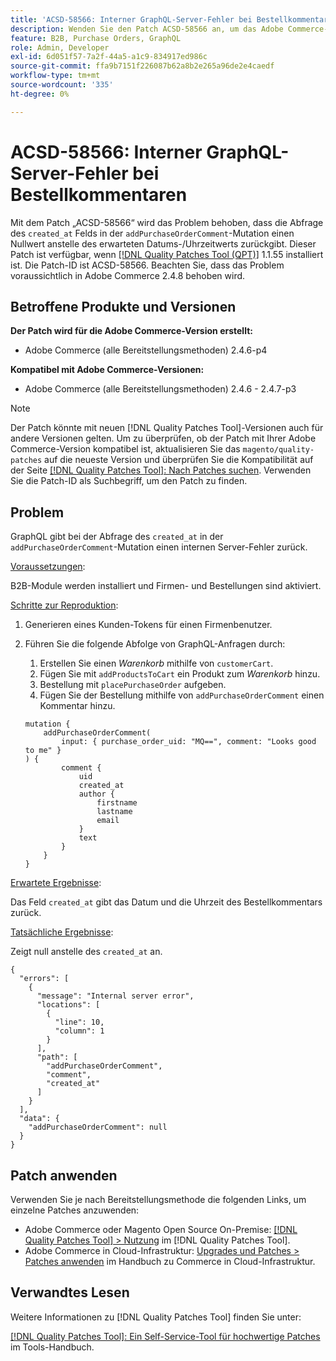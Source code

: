```yaml
---
title: 'ACSD-58566: Interner GraphQL-Server-Fehler bei Bestellkommentaren'
description: Wenden Sie den Patch ACSD-58566 an, um das Adobe Commerce-Problem zu beheben, bei dem GraphQL bei der Abfrage des Felds „created_at“ in der Mutation „addPurchaseOrderComment“ einen internen Server-Fehler zurückgibt.
feature: B2B, Purchase Orders, GraphQL
role: Admin, Developer
exl-id: 6d051f57-7a2f-44a5-a1c9-834917ed986c
source-git-commit: ffa9b7151f226087b62a8b2e265a96de2e4caedf
workflow-type: tm+mt
source-wordcount: '335'
ht-degree: 0%

---
```


# ACSD-58566: Interner GraphQL-Server-Fehler bei Bestellkommentaren

Mit dem Patch „ACSD-58566“ wird das Problem behoben, dass die Abfrage des `created_at` Felds in der `addPurchaseOrderComment`-Mutation einen Nullwert anstelle des erwarteten Datums-/Uhrzeitwerts zurückgibt. Dieser Patch ist verfügbar, wenn [[!DNL Quality Patches Tool (QPT)]](/help/tools/quality-patches-tool/quality-patches-tool-to-self-serve-quality-patches.md) 1.1.55 installiert ist. Die Patch-ID ist ACSD-58566. Beachten Sie, dass das Problem voraussichtlich in Adobe Commerce 2.4.8 behoben wird.

## Betroffene Produkte und Versionen

**Der Patch wird für die Adobe Commerce-Version erstellt:**

* Adobe Commerce (alle Bereitstellungsmethoden) 2.4.6-p4

**Kompatibel mit Adobe Commerce-Versionen:**

* Adobe Commerce (alle Bereitstellungsmethoden) 2.4.6 - 2.4.7-p3

>[!NOTE]
>
>Der Patch könnte mit neuen [!DNL Quality Patches Tool]-Versionen auch für andere Versionen gelten. Um zu überprüfen, ob der Patch mit Ihrer Adobe Commerce-Version kompatibel ist, aktualisieren Sie das `magento/quality-patches` auf die neueste Version und überprüfen Sie die Kompatibilität auf der Seite [[!DNL Quality Patches Tool]: Nach Patches suchen](https://experienceleague.adobe.com/tools/commerce-quality-patches/index.html). Verwenden Sie die Patch-ID als Suchbegriff, um den Patch zu finden.

## Problem

GraphQL gibt bei der Abfrage des `created_at` in der `addPurchaseOrderComment`-Mutation einen internen Server-Fehler zurück.

<u>Voraussetzungen</u>:

B2B-Module werden installiert und Firmen- und Bestellungen sind aktiviert.

<u>Schritte zur Reproduktion</u>:

1. Generieren eines Kunden-Tokens für einen Firmenbenutzer.
1. Führen Sie die folgende Abfolge von GraphQL-Anfragen durch:
   1. Erstellen Sie einen *Warenkorb* mithilfe von `customerCart`.
   1. Fügen Sie mit `addProductsToCart` ein Produkt zum *Warenkorb* hinzu.
   1. Bestellung mit `placePurchaseOrder` aufgeben.
   1. Fügen Sie der Bestellung mithilfe von `addPurchaseOrderComment` einen Kommentar hinzu.

   ```
   mutation {
       addPurchaseOrderComment(
           input: { purchase_order_uid: "MQ==", comment: "Looks good to me" }
   ) {
           comment {
               uid
               created_at
               author {
                   firstname
                   lastname
                   email
               }
               text
           }
       }
   }
   ```

<u>Erwartete Ergebnisse</u>:

Das Feld `created_at` gibt das Datum und die Uhrzeit des Bestellkommentars zurück.

<u>Tatsächliche Ergebnisse</u>:

Zeigt null anstelle des `created_at` an.

```
{
  "errors": [
    {
      "message": "Internal server error",
      "locations": [
        {
          "line": 10,
          "column": 1
        }
      ],
      "path": [
        "addPurchaseOrderComment",
        "comment",
        "created_at"
      ]
    }
  ],
  "data": {
    "addPurchaseOrderComment": null
  }
}
```

## Patch anwenden

Verwenden Sie je nach Bereitstellungsmethode die folgenden Links, um einzelne Patches anzuwenden:

* Adobe Commerce oder Magento Open Source On-Premise: [[!DNL Quality Patches Tool] > Nutzung](/help/tools/quality-patches-tool/usage.md) im [!DNL Quality Patches Tool].
* Adobe Commerce in Cloud-Infrastruktur: [Upgrades und Patches > Patches anwenden](https://experienceleague.adobe.com/docs/commerce-cloud-service/user-guide/develop/upgrade/apply-patches.html) im Handbuch zu Commerce in Cloud-Infrastruktur.

## Verwandtes Lesen

Weitere Informationen zu [!DNL Quality Patches Tool] finden Sie unter:

[[!DNL Quality Patches Tool]: Ein Self-Service-Tool für hochwertige Patches](/help/tools/quality-patches-tool/quality-patches-tool-to-self-serve-quality-patches.md) im Tools-Handbuch.
